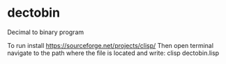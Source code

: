 # dectobin
Decimal to binary program

To run install https://sourceforge.net/projects/clisp/
Then open terminal navigate to the path where the file is located and write: 
clisp dectobin.lisp
